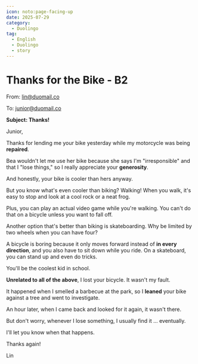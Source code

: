 ```yaml
---
icon: noto:page-facing-up
date: 2025-07-29
category:
  - Duolingo
tag:
  - English
  - Duolingo
  - story
---
```


# Thanks for the Bike - B2

From: lin@duomail.co

To: junior@duomail.co

**Subject: Thanks!**

Junior,

Thanks for lending me your bike yesterday while my motorcycle was being **repaired**.

Bea wouldn't let me use her bike because she says I'm "irresponsible" and that I "lose things," so I really appreciate your **generosity**.

And honestly, your bike is cooler than hers anyway.

But you know what's even cooler than biking? Walking! When you walk, it's easy to stop and look at a cool rock or a neat frog.

Plus, you can play an actual video game while you're walking. You can't do that on a bicycle unless you want to fall off.

Another option that's better than biking is skateboarding. Why be limited by two wheels when you can have four?

A bicycle is boring because it only moves forward instead of **in every direction**, and you also have to sit down while you ride. On a skateboard, you can stand up and even do tricks.

You'll be the coolest kid in school.

**Unrelated to all of the above**, I lost your bicycle. It wasn't my fault.

It happened when I smelled a barbecue at the park, so I **leaned** your bike against a tree and went to investigate.

An hour later, when I came back and looked for it again, it wasn't there.

But don't worry, whenever I lose something, I usually find it ... eventually.

I'll let you know when that happens.

Thanks again!

Lin
